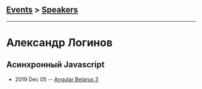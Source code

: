 ## [Events](../README.md) > [Speakers](../speakers.md)
---

# Александр Логинов

## Асинхронный Javascript
- 2019 Dec 05 -- [Angular Belarus 3](https://www.youtube.com/watch?v=Mw5BCF1eL04)    
